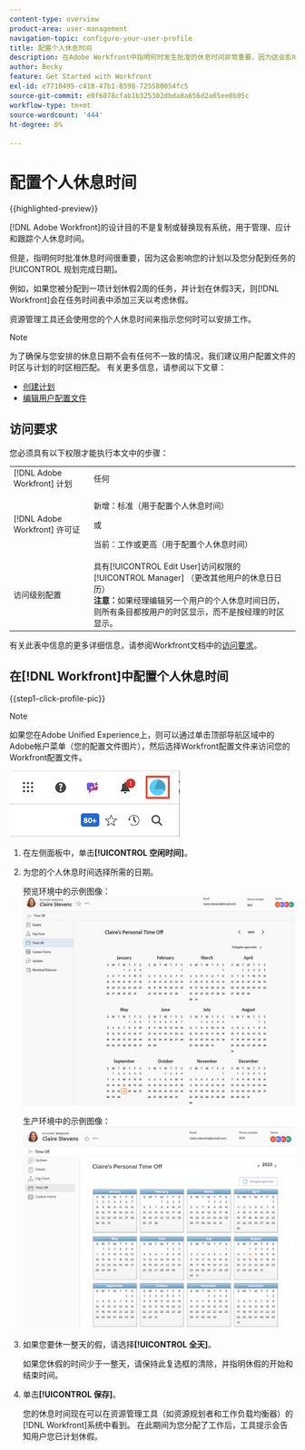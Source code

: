 ```yaml
---
content-type: overview
product-area: user-management
navigation-topic: configure-your-user-profile
title: 配置个人休息时间
description: 在Adobe Workfront中指明何时发生批准的休息时间非常重要，因为这会影响您的日程安排并影响您分配到的任务的规划完成日期。
author: Becky
feature: Get Started with Workfront
exl-id: e7710495-c418-47b1-8598-725580054fc5
source-git-commit: e0f6078cfab1b325302dbda8a656d2a65ee0b95c
workflow-type: tm+mt
source-wordcount: '444'
ht-degree: 0%

---
```


# 配置个人休息时间

{{highlighted-preview}}

<!-- Audited: 12/2023 -->

[!DNL Adobe Workfront]的设计目的不是复制或替换现有系统，用于管理、应计和跟踪个人休息时间。

但是，指明何时批准休息时间很重要，因为这会影响您的计划以及您分配到任务的[!UICONTROL 规划完成日期]。

例如，如果您被分配到一项计划休假2周的任务，并计划在休假3天，则[!DNL Workfront]会在任务时间表中添加三天以考虑休假。

资源管理工具还会使用您的个人休息时间来指示您何时可以安排工作。

>[!NOTE]
>
>为了确保与您安排的休息日期不会有任何不一致的情况，我们建议用户配置文件的时区与计划的时区相匹配。 有关更多信息，请参阅以下文章：
>
>* [创建计划](../../../administration-and-setup/set-up-workfront/configure-timesheets-schedules/create-schedules.md)
>* [编辑用户配置文件](../../../administration-and-setup/add-users/create-and-manage-users/edit-a-users-profile.md)
>

## 访问要求

您必须具有以下权限才能执行本文中的步骤：

<table style="table-layout:auto"> 
 <col> 
 </col> 
 <col> 
 </col> 
 <tbody> 
  <tr> 
   <td role="rowheader">[!DNL Adobe Workfront] 计划</td> 
   <td>任何</td> 
  </tr> 
  <tr> 
   <td role="rowheader">[!DNL Adobe Workfront] 许可证</td> 
   <td> <p>新增：标准（用于配置个人休息时间）</p>
        <p>或</p>
        <p>当前：工作或更高（用于配置个人休息时间）</p> </td>
  </tr> 
  <tr> 
   <td role="rowheader">访问级别配置</td> 
   <td>具有[!UICONTROL Edit User]访问权限的[!UICONTROL Manager] （更改其他用户的休息日日历）<br>
   <strong>注意：</strong>如果经理编辑另一个用户的个人休息时间日历，则所有条目都按用户的时区显示，而不是按经理的时区显示。</td> 
  </tr> 
 </tbody> 
</table>

有关此表中信息的更多详细信息，请参阅Workfront文档中的[访问要求](/help/quicksilver/administration-and-setup/add-users/access-levels-and-object-permissions/access-level-requirements-in-documentation.md)。

## 在[!DNL Workfront]中配置个人休息时间

{{step1-click-profile-pic}}

>[!NOTE]
>
>如果您在Adobe Unified Experience上，则可以通过单击顶部导航区域中的Adobe帐户菜单（您的配置文件图片），然后选择Workfront配置文件来访问您的Workfront配置文件。
>
>![workfront配置文件](assets/aue-profile.png)

1. 在左侧面板中，单击&#x200B;**[!UICONTROL 空闲时间]**。
1. 为您的个人休息时间选择所需的日期。

   <span class="preview">预览环境中的示例图像：</span>
   ![个人休息时间日历](assets/personal-time-off-calendar-0925.png)

   生产环境中的示例图像：
   ![个人休息时间日历](assets/personal-time-off-calendar.png)

1. 如果您要休一整天的假，请选择&#x200B;**[!UICONTROL 全天]**。

   如果您休假的时间少于一整天，请保持此复选框的清除，并指明休假的开始和结束时间。

1. 单击&#x200B;**[!UICONTROL 保存]**。

   您的休息时间现在可以在资源管理工具（如资源规划者和工作负载均衡器）的[!DNL Workfront]系统中看到。 在此期间为您分配了工作后，工具提示会告知用户您已计划休假。
